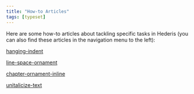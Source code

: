 ```yaml
---
title: "How-to Articles"
tags: [typeset]
---
```

 
<html><body><section data-type="chapter" class="hsecchapter" data-hederis-type="hsecchapter" id="intro-howto" data-pi-attrs="id: intro-howto; data-tags: typeset;" role="doc-chapter" data-tags="typeset" data-author-name=" " data-book-title=" " title="How-to Articles"><p class="hblkp" data-hederis-type="hblkp" id="p4nisXLId">Here are some how-to articles about tackling specific tasks in Hederis (you can also find these articles in the navigation menu to the left): </p><p class="hblkp" data-hederis-type="hblkp" id="pyPJjfdTf"><a href="{% link _docs/hanging-indent.md %}" class="hspana" data-hederis-type="hspana" id="pMG69YEB7">hanging-indent</a></p><p class="hblkp" data-hederis-type="hblkp" id="pP37vegSH"><a href="{% link _docs/line-space-ornament.md %}" class="hspana" data-hederis-type="hspana" id="pH9846jKG">line-space-ornament</a></p><p class="hblkp" data-hederis-type="hblkp" id="p83pXaS7h"><a href="{% link _docs/chapter-ornament-inline.md %}" class="hspana" data-hederis-type="hspana" id="pDwKrnSpx">chapter-ornament-inline</a></p><p class="hblkp" data-hederis-type="hblkp" id="pH3xvrl5I"><a href="{% link _docs/unitalicize-text.md %}" class="hspana" data-hederis-type="hspana" id="prg5vetn1">unitalicize-text</a></p></section></body></html>
